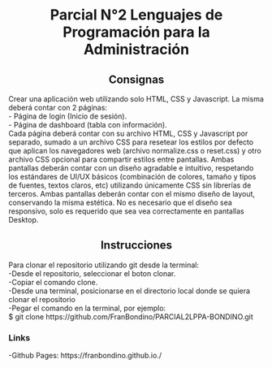 <h1 align="center">Parcial N°2 Lenguajes de Programación para la Administración</h1>
<h2 align="center">Consignas</h2>
Crear una aplicación web utilizando solo HTML, CSS y Javascript. La misma deberá contar con 2 páginas:<br>
- Página de login (Inicio de sesión).<br>
- Página de dashboard (tabla con información).<br>
Cada página deberá contar con su archivo HTML, CSS y Javascript por separado, sumado a un archivo CSS
para resetear los estilos por defecto que aplican los navegadores web (archivo normalize.css o reset.css) y
otro archivo CSS opcional para compartir estilos entre pantallas. Ambas pantallas deberán contar con un
diseño agradable e intuitivo, respetando los estándares de UI/UX básicos (combinación de colores, tamaño
y tipos de fuentes, textos claros, etc) utilizando únicamente CSS sin librerías de terceros. Ambas pantallas
deberán contar con el mismo diseño de layout, conservando la misma estética. No es necesario que el
diseño sea responsivo, solo es requerido que sea vea correctamente en pantallas Desktop.
<h2 align="center">Instrucciones</h2>
Para clonar el repositorio utilizando git desde la terminal:<br>
-Desde el repositorio, seleccionar el boton clonar.<br>
-Copiar el comando clone.<br>
-Desde una terminal, posicionarse en el directorio local donde se quiera clonar el repositorio<br>
-Pegar el comando en la terminal, por ejemplo:<br>
$ git clone https://github.com/FranBondino/PARCIAL2LPPA-BONDINO.git

<h3>Links</h3>
-Github Pages: https://franbondino.github.io./


